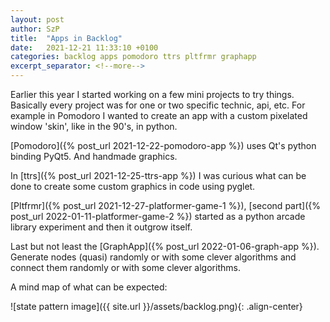 ```yaml
---
layout: post
author: SzP
title:  "Apps in Backlog"
date:   2021-12-21 11:33:10 +0100
categories: backlog apps pomodoro ttrs pltfrmr graphapp
excerpt_separator: <!--more-->
---
```

Earlier this year I started working on a few mini projects to try things. Basically every project was for one or two specific technic, api, etc.
For example in Pomodoro I wanted to create an app with a custom pixelated window 'skin', like in the 90's, in python.
<!--more-->
[Pomodoro]({% post_url 2021-12-22-pomodoro-app %}) uses Qt's python binding PyQt5. And handmade graphics.

In [ttrs]({% post_url 2021-12-25-ttrs-app %}) I was curious what can be done to create some custom graphics in code using pyglet.

[Pltfrmr]({% post_url 2021-12-27-platformer-game-1 %}), [second part]({% post_url 2022-01-11-platformer-game-2 %}) started as a python arcade library experiment and then it outgrow itself.

Last but not least the [GraphApp]({% post_url 2022-01-06-graph-app %}). Generate nodes (quasi) randomly or with some clever algorithms and connect them randomly or with some clever algorithms.

A mind map of what can be expected:

![state pattern image]({{ site.url }}/assets/backlog.png){: .align-center}
